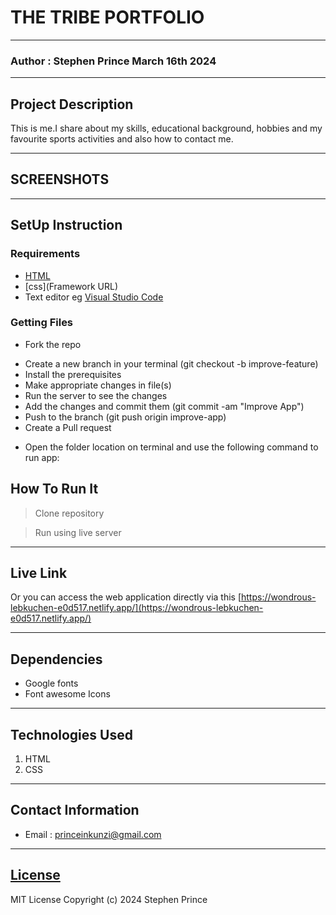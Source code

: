 # THE TRIBE PORTFOLIO
*****
### Author : Stephen Prince March 16th 2024
****
## Project Description
This is me.I share about my skills, educational background, hobbies and my favourite sports activities and also how to contact me.
******

## SCREENSHOTS



********
## SetUp Instruction
### Requirements
* [HTML](html.com)
* [css](Framework URL)
* Text editor eg [Visual Studio Code](https://code.visualstudio.com/download)


### Getting Files
* Fork the repo
- Create a new branch in your terminal (git checkout -b improve-feature)
- Install the prerequisites
- Make appropriate changes in file(s)
- Run the server to see the changes
- Add the changes and commit them (git commit -am "Improve App")
- Push to the branch (git push origin improve-app)
- Create a Pull request
* Open the folder location on terminal and use the following command to run app:

## How To Run It
>  Clone repository

> Run using live server
*****
## Live Link
Or you can access the web application directly via this [https://wondrous-lebkuchen-e0d517.netlify.app/](https://wondrous-lebkuchen-e0d517.netlify.app/)
*****
## Dependencies
- Google fonts
- Font awesome Icons
*****
## Technologies Used
1. HTML
2. CSS
*****
## Contact Information
* Email : princeinkunzi@gmail.com
*****
## [License](LICENSE)
MIT License
Copyright (c) 2024 Stephen Prince